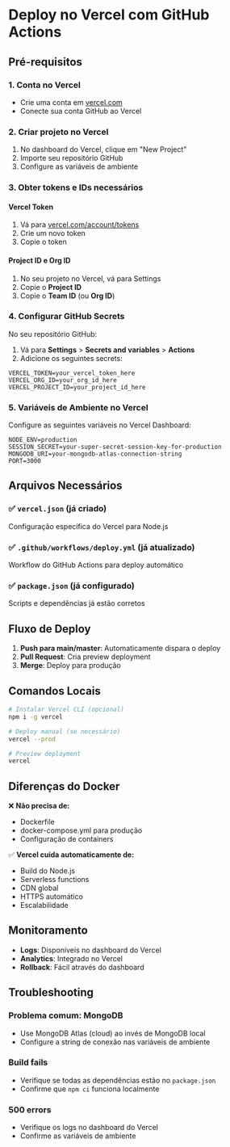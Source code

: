 # Deploy no Vercel com GitHub Actions

## Pré-requisitos

### 1. Conta no Vercel
- Crie uma conta em [vercel.com](https://vercel.com)
- Conecte sua conta GitHub ao Vercel

### 2. Criar projeto no Vercel
1. No dashboard do Vercel, clique em "New Project"
2. Importe seu repositório GitHub
3. Configure as variáveis de ambiente

### 3. Obter tokens e IDs necessários

#### Vercel Token
1. Vá para [vercel.com/account/tokens](https://vercel.com/account/tokens)
2. Crie um novo token
3. Copie o token

#### Project ID e Org ID
1. No seu projeto no Vercel, vá para Settings
2. Copie o **Project ID**
3. Copie o **Team ID** (ou **Org ID**)

### 4. Configurar GitHub Secrets

No seu repositório GitHub:
1. Vá para **Settings** > **Secrets and variables** > **Actions**
2. Adicione os seguintes secrets:

```
VERCEL_TOKEN=your_vercel_token_here
VERCEL_ORG_ID=your_org_id_here
VERCEL_PROJECT_ID=your_project_id_here
```

### 5. Variáveis de Ambiente no Vercel

Configure as seguintes variáveis no Vercel Dashboard:

```
NODE_ENV=production
SESSION_SECRET=your-super-secret-session-key-for-production
MONGODB_URI=your-mongodb-atlas-connection-string
PORT=3000
```

## Arquivos Necessários

### ✅ `vercel.json` (já criado)
Configuração específica do Vercel para Node.js

### ✅ `.github/workflows/deploy.yml` (já atualizado)
Workflow do GitHub Actions para deploy automático

### ✅ `package.json` (já configurado)
Scripts e dependências já estão corretos

## Fluxo de Deploy

1. **Push para main/master**: Automaticamente dispara o deploy
2. **Pull Request**: Cria preview deployment
3. **Merge**: Deploy para produção

## Comandos Locais

```bash
# Instalar Vercel CLI (opcional)
npm i -g vercel

# Deploy manual (se necessário)
vercel --prod

# Preview deployment
vercel
```

## Diferenças do Docker

❌ **Não precisa de:**
- Dockerfile
- docker-compose.yml para produção
- Configuração de containers

✅ **Vercel cuida automaticamente de:**
- Build do Node.js
- Serverless functions
- CDN global
- HTTPS automático
- Escalabilidade

## Monitoramento

- **Logs**: Disponíveis no dashboard do Vercel
- **Analytics**: Integrado no Vercel
- **Rollback**: Fácil através do dashboard

## Troubleshooting

### Problema comum: MongoDB
- Use MongoDB Atlas (cloud) ao invés de MongoDB local
- Configure a string de conexão nas variáveis de ambiente

### Build fails
- Verifique se todas as dependências estão no `package.json`
- Confirme que `npm ci` funciona localmente

### 500 errors
- Verifique os logs no dashboard do Vercel
- Confirme as variáveis de ambiente
